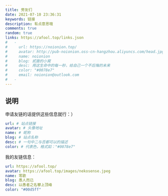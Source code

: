 ```yaml
---
title: 旁友们
date: 2021-07-10 23:36:31
keywords: 链接
description: 有点意思哦
comments: true
random: true
links: https://afool.top/links.json
#   - 
#     url: https://noionion.top/
#     avatar: http://pub-noionion.oss-cn-hangzhou.aliyuncs.com/head.jpg
#     name: noionion
#     blog: 贰猹的小窝
#     desc: 用这生命中的每一秒，给自己一个不后悔的未来
#     color: "#0078e7"
#     email: noionion@outlook.com
#   - 
---
```


## 说明

申请友链的话提供这些信息就行：）

```yaml
url: # 站点链接
avatar: # 头像地址
name: # 昵称
blog: # 站点名称
desc: # 一句中二与否都可以的描述
color: # 代表色，格式如："#0078e7" 
```

我的友链信息：

```yaml
url: https://afool.top/
avatar: https://afool.top/images/nekosense.jpeg
name: 零歌
blog: 愚人而已
desc: 以愚者之名攀上顶峰
color: "#00d5ff"
```

